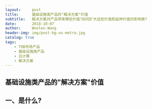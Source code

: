 ```yaml
---
layout:     post
title:      基础设施类产品的"解决方案"价值
subtitle:   解决方案对产品带来哪些价值?如何扩大这些价值和延伸价值的影响面?
date:       2018-10-07
author:     Woolen.Wang
header-img: img/post-bg-os-metro.jpg
catalog: true
tags:
    - TOB市场产品
    - 基础设施类产品
    - 云计算
    - 解决方案
---
```


## 基础设施类产品的"解决方案"价值

一、是什么?
---------------
